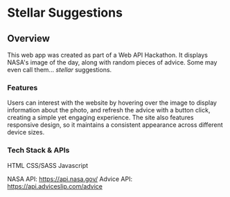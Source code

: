 # Stellar Suggestions

## Overview

This web app was created as part of a Web API Hackathon. It displays NASA's image of the day, along with random pieces of advice. Some may even call them... <i>stellar</i> suggestions. 

### Features

Users can interest with the website by hovering over the image to display information about the photo, and refresh the advice with a button click, creating a simple yet engaging experience. The site also features responsive design, so it maintains a consistent appearance across different device sizes.

### Tech Stack & APIs

HTML
CSS/SASS
Javascript 

NASA API: https://api.nasa.gov/
Advice API: https://api.adviceslip.com/advice
